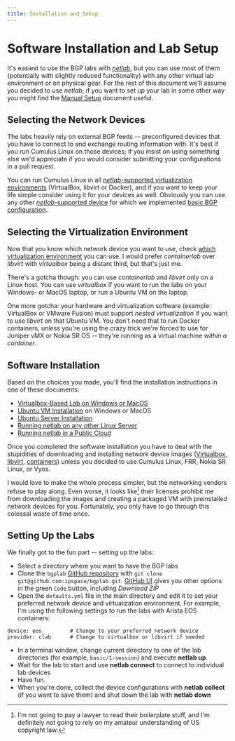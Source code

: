 ```yaml
---
title: Installation and Setup
---
```

# Software Installation and Lab Setup

It's easiest to use the BGP labs with _[netlab](https://netlab.tools/)_, but you can use most of them (potentially with slightly reduced functionality) with any other virtual lab environment or on physical gear. For the rest of this document we'll assume you decided to use _netlab_; if you want to set up your lab in some other way you might find the [Manual Setup](2-manual.md) document useful.

## Selecting the Network Devices

The labs heavily rely on external BGP feeds -- preconfigured devices that you have to connect to and exchange routing information with. It's best if you run Cumulus Linux on those devices; if you insist on using something else we'd appreciate if you would consider submitting your configurations in a pull request.

You can run Cumulus Linux in all [_netlab_-supported virtualization environments](https://netlab.tools/providers/) (VirtualBox, libvirt or Docker), and  if you want to keep your life simple consider using it for your devices as well. Obviously you can use any other [_netlab_-supported device](https://netlab.tools/platforms/) for which we implemented [basic BGP configuration](https://netlab.tools/module/bgp/#platform-support).

## Selecting the Virtualization Environment

Now that you know which network device you want to use, check [which virtualization environment](https://netlab.tools/platforms/#supported-virtualization-providers) you can use. I would prefer _containerlab_ over _libvirt_ with _virtualbox_ being a distant third, but that's just me.

There's a gotcha though: you can use _containerlab_ and _libvirt_ only on a Linux host. You can use _virtualbox_ if you want to run the labs on your Windows- or MacOS laptop, or run a Ubuntu VM on the laptop.

One more gotcha: your hardware and virtualization software (example: VirtualBox or VMware Fusion) must support _nested virtualization_ if you want to use _libvirt_ on that Ubuntu VM. You don't need that to run Docker containers, unless you're using the crazy trick we're forced to use for Juniper vMX or Nokia SR OS -- they're running as a virtual machine _within a container_.

## Software Installation

Based on the choices you made, you'll find the installation instructions in one of these documents:

* [Virtualbox-Based Lab on Windows or MacOS](https://netlab.tools/labs/virtualbox/)
* [Ubuntu VM Installation](https://netlab.tools/install/ubuntu-vm/) on Windows or MacOS
* [Ubuntu Server Installation](https://netlab.tools/install/ubuntu/)
* [Running netlab on any other Linux Server](https://netlab.tools/install/linux/)
* [Running netlab in a Public Cloud](https://netlab.tools/install/cloud/)

Once you completed the software installation you have to deal with the stupidities of downloading and installing network device images ([Virtualbox](https://netlab.tools/labs/virtualbox/), [libvirt](https://netlab.tools/labs/libvirt/#vagrant-boxes), [containers](https://netlab.tools/labs/clab/#container-images)) unless you decided to use Cumulus Linux, FRR, Nokia SR Linux, or Vyos.

I would love to make the whole process simpler, but the networking vendors refuse to play along. Even worse, it looks like[^NPAL] their licenses prohibit me from downloading the images and creating a packaged VM with preinstalled network devices for you. Fortunately, you only have to go through this colossal waste of time once.

[^NPAL]: I'm not going to pay a lawyer to read their boilerplate stuff, and I'm definitely not going to rely on my amateur understanding of US copyright law.

## Setting Up the Labs

We finally got to the fun part -- setting up the labs:

* Select a directory where you want to have the BGP labs
* Clone the `bgplab` [GitHub repository](https://github.com/ipspace/bgplab) with `git clone git@github.com:ipspace/bgplab.git`. [GitHub UI](https://github.com/ipspace/bgplab) gives you other options in the green `Code` button, including _Download ZIP_
* Open the `defaults.yml` file in the main directory and edit it to set your preferred network device and virtualization environment. For example, I'm using the following settings to run the labs with Arista EOS containers:

```
device: eos         # Change to your preferred network device
provider: clab      # Change to virtualbox or libvirt if needed
```

* In a terminal window, change current directory to one of the lab directories (for example, `basic/1-session`) and execute **netlab up**.
* Wait for the lab to start and use **netlab connect** to connect to individual lab devices
* Have fun.
* When you're done, collect the device configurations with **netlab collect** (if you want to save them) and shut down the lab with **netlab down**
